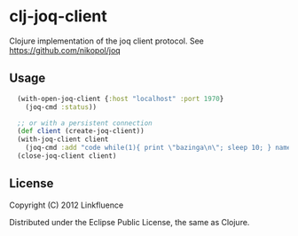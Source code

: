 # clj-joq-client

Clojure implementation of the joq client protocol. See https://github.com/nikopol/joq

## Usage

```clojure
  (with-open-joq-client {:host "localhost" :port 1970}
    (joq-cmd :status))

  ;; or with a persistent connection
  (def client (create-joq-client))
  (with-joq-client client
    (joq-cmd :add "code while(1){ print \"bazinga\n\"; sleep 10; } name=bazinga delay=30"))
  (close-joq-client client)
```

## License

Copyright (C) 2012 Linkfluence

Distributed under the Eclipse Public License, the same as Clojure.
